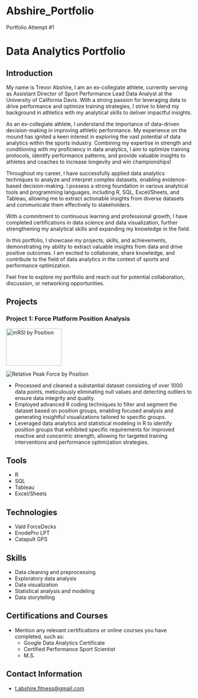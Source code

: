 # Abshire_Portfolio
Portfolio Attempt #1

# Data Analytics Portfolio

## Introduction

My name is Trevor Abshire, I am an ex-collegiate athlete, currently serving as Assistant Director of Sport Performance Lead Data Analyst at the University of California Davis. With a strong passion for leveraging data to drive performance and optimize training strategies, I strive to blend my background in athletics with my analytical skills to deliver impactful insights.

As an ex-collegiate athlete, I understand the importance of data-driven decision-making in improving athletic performance. My experience on the mound has ignited a keen interest in exploring the vast potential of data analytics within the sports industry. Combining my expertise in strength and conditioning with my proficiency in data analytics, I aim to optimize training protocols, identify performance patterns, and provide valuable insights to athletes and coaches to increase longevity and win championships!

Throughout my career, I have successfully applied data analytics techniques to analyze and interpret complex datasets, enabling evidence-based decision-making. I possess a strong foundation in various analytical tools and programming languages, including R, SQL, Excel/Sheets, and Tableau, allowing me to extract actionable insights from diverse datasets and communicate them effectively to stakeholders.

With a commitment to continuous learning and professional growth, I have completed certifications in data science and data visualization, further strengthening my analytical skills and expanding my knowledge in the field.

In this portfolio, I showcase my projects, skills, and achievements, demonstrating my ability to extract valuable insights from data and drive positive outcomes. I am excited to collaborate, share knowledge, and contribute to the field of data analytics in the context of sports and performance optimization.

Feel free to explore my portfolio and reach out for potential collaboration, discussion, or networking opportunities.

## Projects

### Project 1: Force Platform Position Analysis
<img src="https://github.com/ktrev123/Abshire_Portfolio/raw/main/assets/138731104/e41b2b66-b85f-4b16-8401-17c33f2e7eb6.png" width="150px" height="100px" alt="mRSI by Position">


![Relative Peak Force by Position](https://github.com/ktrev123/Abshire_Portfolio/assets/138731104/8657f5dc-9623-4a3d-8309-327a9493eb44)
- Processed and cleaned a substantial dataset consisting of over 1000 data points, meticulously eliminating null values and detecting outliers to ensure data integrity and quality.
- Employed advanced R coding techniques to filter and segment the dataset based on position groups, enabling focused analysis and generating insightful visualizations tailored to specific groups.
- Leveraged data analytics and statistical modeling in R to identify position groups that exhibited specific requirements for improved reactive and concentric strength, allowing for targeted training interventions and performance optimization strategies.




## Tools
  - R
  - SQL
  - Tableau
  - Excel/Sheets

## Technologies
  - Vald ForceDecks
  - EnodePro LPT
  - Catapult GPS
  
## Skills
  - Data cleaning and preprocessing
  - Exploratory data analysis
  - Data visualization
  - Statistical analysis and modeling
  - Data storytelling
  
## Certifications and Courses
- Mention any relevant certifications or online courses you have completed, such as:
  - Google Data Analytics Certificate
  - Certified Performance Sport Scientist
  - M.S.

## Contact Information
- t.abshire.fitness@gmail.com

